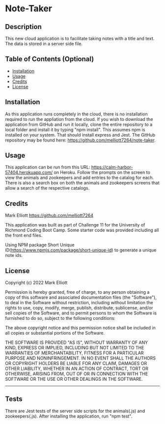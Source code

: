 # Note-Taker
## Description

This new cloud application is to facilitate taking notes with a title and text.   The data is stored in a server side file.

## Table of Contents (Optional)

- [Installation](#installation)
- [Usage](#usage)
- [Credits](#credits)
- [License](#license)

## Installation

As this application runs completely in the cloud, there is no installation required to run the appliation from the cloud.  If you wish to download the application from GitHub and run it locally, clone the entire repository to a local folder and install it by typing "npm install".  This assumes npm is installed on your system.  That should install express and Jest.  The GitHub repository may be found here: https://github.com/melliott7264/note-taker.

## Usage

This application can be run from this URL:  https://calm-harbor-57404.herokuapp.com/ on Heroku.  Follow the prompts on the screen to view the animals and zookeepers and add entries to the catalog for each.  There is also a search box on both the animals and zookeepers screens that allow a search of the respective catalogs.

## Credits

Mark Elliott  https://github.com/melliott7264

This application was built as part of Challenge 11 for the University of Richmond Coding Boot Camp.  Some starter code was provided including all the front end files. 

Using NPM package Short Unique ID(https://www.npmjs.com/package/short-unique-id) to generate a unique note ids.

## License

Copyright (c) 2022 Mark Elliott

Permission is hereby granted, free of charge, to any person obtaining a copy
of this software and associated documentation files (the "Software"), to deal
in the Software without restriction, including without limitation the rights
to use, copy, modify, merge, publish, distribute, sublicense, and/or sell
copies of the Software, and to permit persons to whom the Software is
furnished to do so, subject to the following conditions:

The above copyright notice and this permission notice shall be included in all
copies or substantial portions of the Software.

THE SOFTWARE IS PROVIDED "AS IS", WITHOUT WARRANTY OF ANY KIND, EXPRESS OR
IMPLIED, INCLUDING BUT NOT LIMITED TO THE WARRANTIES OF MERCHANTABILITY,
FITNESS FOR A PARTICULAR PURPOSE AND NONINFRINGEMENT. IN NO EVENT SHALL THE
AUTHORS OR COPYRIGHT HOLDERS BE LIABLE FOR ANY CLAIM, DAMAGES OR OTHER
LIABILITY, WHETHER IN AN ACTION OF CONTRACT, TORT OR OTHERWISE, ARISING FROM,
OUT OF OR IN CONNECTION WITH THE SOFTWARE OR THE USE OR OTHER DEALINGS IN THE
SOFTWARE.

---

## Tests

There are Jest tests of the server side scripts for the animals(.js) and zookeepers(.js).  After installing the application, run "npm test".  